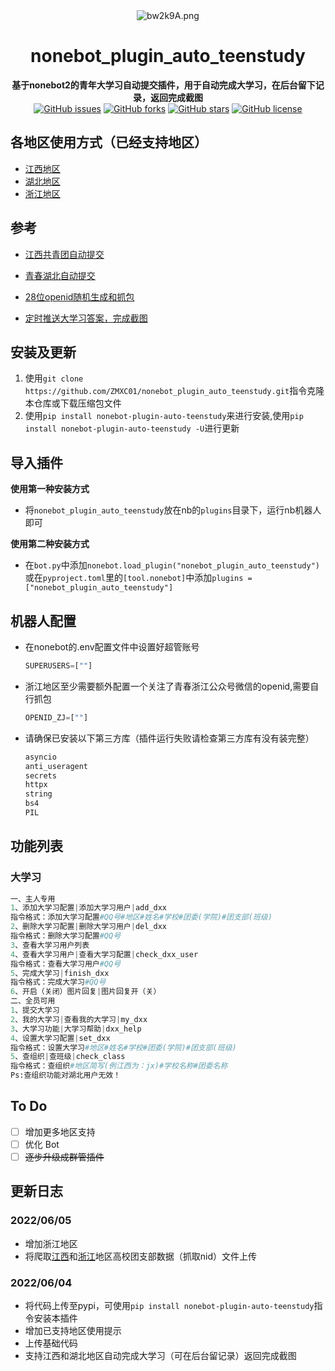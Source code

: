 <div align="center">
    <img src="https://s4.ax1x.com/2022/03/05/bw2k9A.png" alt="bw2k9A.png" border="0"/>
    <h1>nonebot_plugin_auto_teenstudy</h1>
    <b>基于nonebot2的青年大学习自动提交插件，用于自动完成大学习，在后台留下记录，返回完成截图</b>
    <br/>
    <a href="https://github.com/ZMXC01/nonebot_plugin_auto_teenstudy/issues"><img alt="GitHub issues" src="https://img.shields.io/github/issues/ZMXC01/nonebot_plugin_auto_teenstudy?style=flat-square"></a>
    <a href="https://github.com/ZMXC01/nonebot_plugin_auto_teenstudy/network"><img alt="GitHub forks" src="https://img.shields.io/github/forks/ZMXC01/nonebot_plugin_auto_teenstudy?style=flat-square"></a>
    <a href="https://github.com/ZMXC01/nonebot_plugin_auto_teenstudy/stargazers"><img alt="GitHub stars" src="https://img.shields.io/github/stars/ZMXC01/nonebot_plugin_auto_teenstudy?style=flat-square"></a>
    <a href="https://github.com/ZMXC01/nonebot_plugin_auto_teenstudy/blob/main/LICENSE"><img alt="GitHub license" src="https://img.shields.io/github/license/ZMXC01/nonebot_plugin_auto_teenstudy?style=flat-square"></a>
</div>


## 各地区使用方式（已经支持地区）

- [江西地区](./nonebot_plugin_auto_teenstudy/resource/江西地区.md)
- [湖北地区](./nonebot_plugin_auto_teenstudy/resource/湖北地区.md)
- [浙江地区](./nonebot_plugin_auto_teenstudy/resource/浙江地区.md)

## 参考

- [江西共青团自动提交](https://github.com/XYZliang/JiangxiYouthStudyMaker)

- [青春湖北自动提交](https://github.com/Samueli924/TeenStudy)

- [28位openid随机生成和抓包](https://hellomango.gitee.io/mangoblog/2021/09/26/other/%E9%9D%92%E5%B9%B4%E5%A4%A7%E5%AD%A6%E4%B9%A0%E6%8A%93%E5%8C%85/)
- [定时推送大学习答案，完成截图](https://github.com/ayanamiblhx/nonebot_plugin_youthstudy)
##  安装及更新

1. 使用`git clone https://github.com/ZMXC01/nonebot_plugin_auto_teenstudy.git`指令克隆本仓库或下载压缩包文件
2. 使用`pip install nonebot-plugin-auto-teenstudy`来进行安装,使用`pip install nonebot-plugin-auto-teenstudy -U`进行更新

## 导入插件
**使用第一种安装方式**

- 将`nonebot_plugin_auto_teenstudy`放在nb的`plugins`目录下，运行nb机器人即可

**使用第二种安装方式**
- 在`bot.py`中添加`nonebot.load_plugin("nonebot_plugin_auto_teenstudy")`或在`pyproject.toml`里的`[tool.nonebot]`中添加`plugins = ["nonebot_plugin_auto_teenstudy"]`


## 机器人配置

- 在nonebot的.env配置文件中设置好超管账号

  ```py
  SUPERUSERS=[""]
  ```

- 浙江地区至少需要额外配置一个关注了青春浙江公众号微信的openid,需要自行抓包

  ```py
  OPENID_ZJ=[""]
  ```
  
- 请确保已安装以下第三方库（插件运行失败请检查第三方库有没有装完整）

  ```py
  asyncio 
  anti_useragent 
  secrets
  httpx
  string
  bs4
  PIL
  ```

  

## 功能列表

### 大学习

```py
一、主人专用
1、添加大学习配置|添加大学习用户|add_dxx
指令格式：添加大学习配置#QQ号#地区#姓名#学校#团委(学院)#团支部(班级)
2、删除大学习配置|删除大学习用户|del_dxx
指令格式：删除大学习配置#QQ号
3、查看大学习用户列表
4、查看大学习用户|查看大学习配置|check_dxx_user
指令格式：查看大学习用户#QQ号
5、完成大学习|finish_dxx
指令格式：完成大学习#QQ号
6、开启（关闭）图片回复|图片回复开（关）
二、全员可用
1、提交大学习
2、我的大学习|查看我的大学习|my_dxx
3、大学习功能|大学习帮助|dxx_help
4、设置大学习配置|set_dxx
指令格式：设置大学习#地区#姓名#学校#团委(学院)#团支部(班级)
5、查组织|查班级|check_class
指令格式：查组织#地区简写(例江西为：jx)#学校名称#团委名称
Ps:查组织功能对湖北用户无效！
```

## To Do

- [ ] 增加更多地区支持
- [ ] 优化 Bot
- [ ] ~~逐步升级成群管插件~~

## 更新日志
### 2022/06/05

- 增加浙江地区
- 将爬取[江西](./nonebot_plugin_auto_teenstudy/resource/crawl/crawjx.py)和[浙江](./nonebot_plugin_auto_teenstudy/resource/crawl/crawlzj.py)地区高校团支部数据（抓取nid）文件上传
### 2022/06/04

- 将代码上传至pypi，可使用`pip install nonebot-plugin-auto-teenstudy`指令安装本插件
- 增加已支持地区使用提示
- 上传基础代码
- 支持江西和湖北地区自动完成大学习（可在后台留记录）返回完成截图